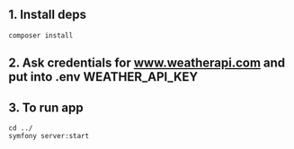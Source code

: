## 1. Install deps

```shell
composer install
```

## 2. Ask credentials for www.weatherapi.com and put into .env WEATHER_API_KEY

## 3. To run app

```shell
cd ../
symfony server:start
```